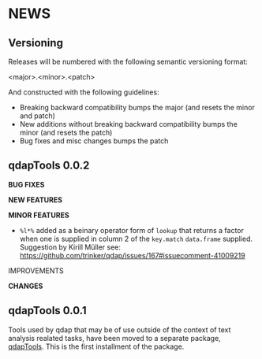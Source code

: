 NEWS 
====

Versioning
----------

Releases will be numbered with the following semantic versioning format:

&lt;major&gt;.&lt;minor&gt;.&lt;patch&gt;

And constructed with the following guidelines:

* Breaking backward compatibility bumps the major (and resets the minor 
  and patch)
* New additions without breaking backward compatibility bumps the minor 
  (and resets the patch)
* Bug fixes and misc changes bumps the patch

qdapTools 0.0.2
----------------------------------------------------------------


**BUG FIXES**

**NEW FEATURES**

**MINOR FEATURES**

* `%l*%` added as a beinary operator form of `lookup` that returns a factor when 
  one is supplied in column 2 of the `key.match` `data.frame` supplied. 
  Suggestion by Kirill Müller see: 
  https://github.com/trinker/qdap/issues/167#issuecomment-41009219

IMPROVEMENTS

**CHANGES**

qdapTools 0.0.1
----------------------------------------------------------------

Tools used by qdap that may be of use outside of the context of text analysis 
realated tasks, have been moved to a separate package, <a href="https://github.com/trinker/qdapTools" target="_blank">qdapTools</a>.  This is the 
first installment of the package.
